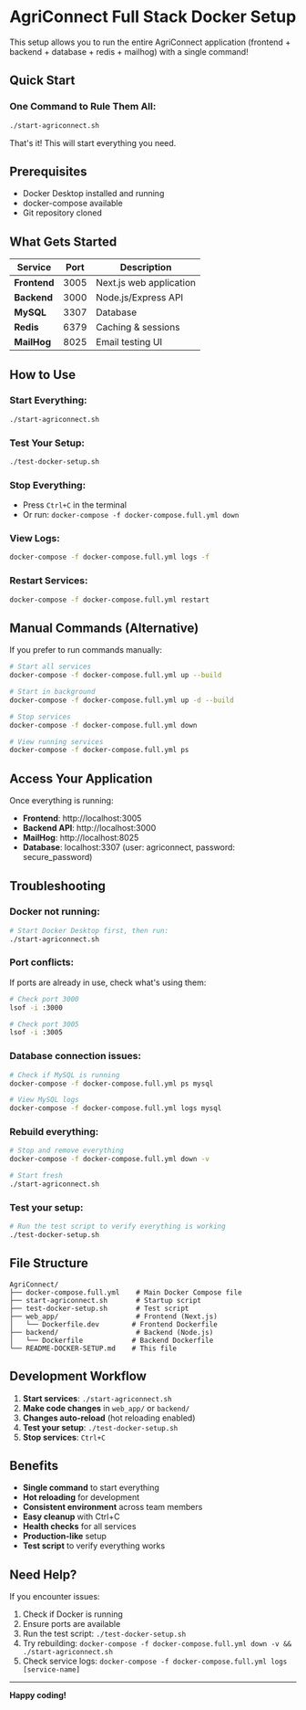 # AgriConnect Full Stack Docker Setup

This setup allows you to run the entire AgriConnect application (frontend + backend + database + redis + mailhog) with a single command!

## Quick Start

### **One Command to Rule Them All:**
```bash
./start-agriconnect.sh
```

That's it! This will start everything you need.

## Prerequisites

- Docker Desktop installed and running
- docker-compose available
- Git repository cloned

## What Gets Started

| Service | Port | Description |
|---------|------|-------------|
| **Frontend** | 3005 | Next.js web application |
| **Backend** | 3000 | Node.js/Express API |
| **MySQL** | 3307 | Database |
| **Redis** | 6379 | Caching & sessions |
| **MailHog** | 8025 | Email testing UI |

## How to Use

### **Start Everything:**
```bash
./start-agriconnect.sh
```

### **Test Your Setup:**
```bash
./test-docker-setup.sh
```

### **Stop Everything:**
- Press `Ctrl+C` in the terminal
- Or run: `docker-compose -f docker-compose.full.yml down`

### **View Logs:**
```bash
docker-compose -f docker-compose.full.yml logs -f
```

### **Restart Services:**
```bash
docker-compose -f docker-compose.full.yml restart
```

## Manual Commands (Alternative)

If you prefer to run commands manually:

```bash
# Start all services
docker-compose -f docker-compose.full.yml up --build

# Start in background
docker-compose -f docker-compose.full.yml up -d --build

# Stop services
docker-compose -f docker-compose.full.yml down

# View running services
docker-compose -f docker-compose.full.yml ps
```

## Access Your Application

Once everything is running:

- **Frontend**: http://localhost:3005
- **Backend API**: http://localhost:3000
- **MailHog**: http://localhost:8025
- **Database**: localhost:3307 (user: agriconnect, password: secure_password)

## Troubleshooting

### **Docker not running:**
```bash
# Start Docker Desktop first, then run:
./start-agriconnect.sh
```

### **Port conflicts:**
If ports are already in use, check what's using them:
```bash
# Check port 3000
lsof -i :3000

# Check port 3005
lsof -i :3005
```

### **Database connection issues:**
```bash
# Check if MySQL is running
docker-compose -f docker-compose.full.yml ps mysql

# View MySQL logs
docker-compose -f docker-compose.full.yml logs mysql
```

### **Rebuild everything:**
```bash
# Stop and remove everything
docker-compose -f docker-compose.full.yml down -v

# Start fresh
./start-agriconnect.sh
```

### **Test your setup:**
```bash
# Run the test script to verify everything is working
./test-docker-setup.sh
```

## File Structure

```
AgriConnect/
├── docker-compose.full.yml    # Main Docker Compose file
├── start-agriconnect.sh       # Startup script
├── test-docker-setup.sh       # Test script
├── web_app/                   # Frontend (Next.js)
│   └── Dockerfile.dev        # Frontend Dockerfile
├── backend/                   # Backend (Node.js)
│   └── Dockerfile            # Backend Dockerfile
└── README-DOCKER-SETUP.md    # This file
```

## Development Workflow

1. **Start services**: `./start-agriconnect.sh`
2. **Make code changes** in `web_app/` or `backend/`
3. **Changes auto-reload** (hot reloading enabled)
4. **Test your setup**: `./test-docker-setup.sh`
5. **Stop services**: `Ctrl+C`

## Benefits

- **Single command** to start everything
- **Hot reloading** for development
- **Consistent environment** across team members
- **Easy cleanup** with Ctrl+C
- **Health checks** for all services
- **Production-like** setup
- **Test script** to verify everything works

## Need Help?

If you encounter issues:

1. Check if Docker is running
2. Ensure ports are available
3. Run the test script: `./test-docker-setup.sh`
4. Try rebuilding: `docker-compose -f docker-compose.full.yml down -v && ./start-agriconnect.sh`
5. Check service logs: `docker-compose -f docker-compose.full.yml logs [service-name]`

---

**Happy coding!**
